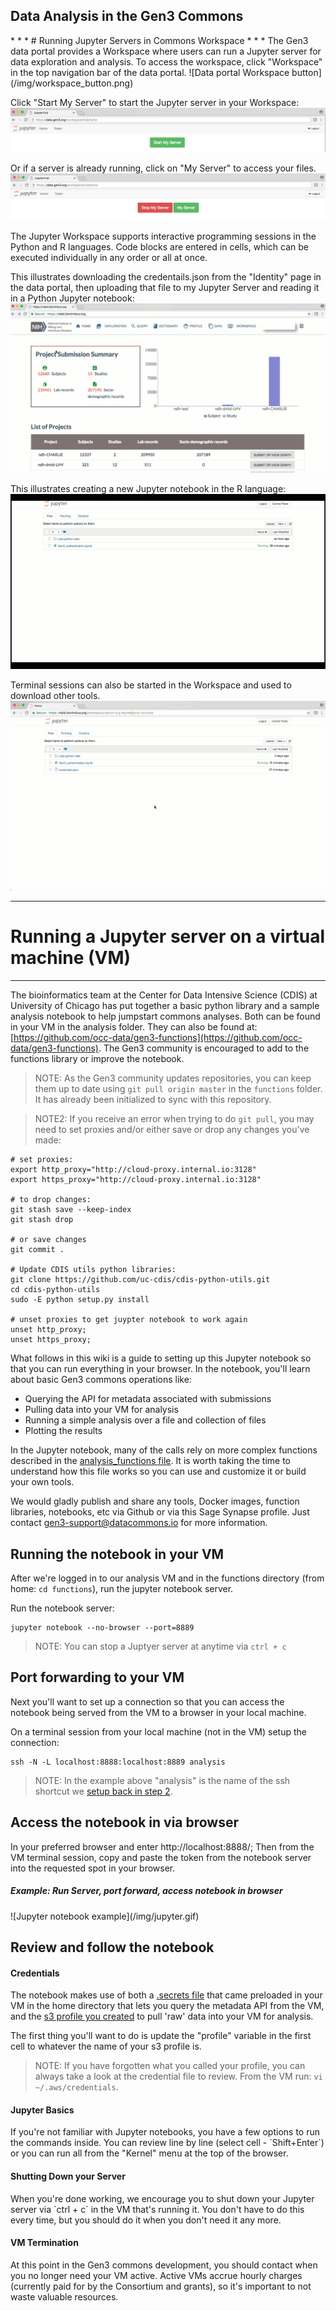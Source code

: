 <h2> Data Analysis in the Gen3 Commons </h2>
* * *
# Running Jupyter Servers in Commons Workspace
* * *
The Gen3 data portal provides a Workspace where users can run a Jupyter server for data exploration and analysis. To access the workspace, click "Workspace" in the top navigation bar of the data portal.
![Data portal Workspace button](/img/workspace_button.png)

Click "Start My Server" to start the Jupyter server in your Workspace:
![Start Server](/img/start_server.png)

Or if a server is already running, click on "My Server" to access your files.
![Workspace home](/img/my_server.png)

The Jupyter Workspace supports interactive programming sessions in the Python and R languages. Code blocks are entered in cells, which can be executed individually in any order or all at once.

This illustrates downloading the credentails.json from the "Identity" page in the data portal, then uploading that file to my Jupyter Server and reading it in a Python Jupyter notebook:
![Python Notebook](/img/authentication.gif)

This illustrates creating a new Jupyter notebook in the R language:
![Python Notebook](/img/R_jupyter_notebook_workspace.gif)

Terminal sessions can also be started in the Workspace and used to download other tools.
![Terminal Session](/img/terminal_session.gif)

* * *
# Running a Jupyter server on a virtual machine (VM)
* * *

The bioinformatics team at the Center for Data Intensive Science (CDIS) at University of Chicago has put together a basic python library and a sample analysis notebook to help jumpstart commons analyses.    Both can be found in your VM in the analysis folder.    They can also be found at: [https://github.com/occ-data/gen3-functions](https://github.com/occ-data/gen3-functions).    The Gen3 community is encouraged to add to the functions library or improve the notebook.  

> NOTE:   As the Gen3 community updates repositories, you can keep them up to date using `git pull origin master` in the `functions` folder.   It has already been initialized to sync with this repository.

> NOTE2: If you receive an error when trying to do `git pull`, you may need to set proxies and/or either save or drop any changes you've made:

```
# set proxies:
export http_proxy="http://cloud-proxy.internal.io:3128"
export https_proxy="http://cloud-proxy.internal.io:3128"

# to drop changes:
git stash save --keep-index
git stash drop

# or save changes
git commit .

# Update CDIS utils python libraries:
git clone https://github.com/uc-cdis/cdis-python-utils.git
cd cdis-python-utils
sudo -E python setup.py install

# unset proxies to get juypter notebook to work again
unset http_proxy;
unset https_proxy;
```

What follows in this wiki is a guide to setting up this Jupyter notebook so that you can run everything in your browser.   In the notebook, you'll learn about basic Gen3 commons operations like:  

* Querying the API for metadata associated with submissions
* Pulling data into your VM for analysis
* Running a simple analysis over a file and collection of files
* Plotting the results

In the Jupyter notebook, many of the calls rely on more complex functions described in the [analysis_functions file](https://github.com/occ-data/gen3-functions/blob/master/analysis_functions_v2.py).   It is worth taking the time to understand how this file works so you can use and customize it or build your own tools.    

We would gladly publish and share any tools, Docker images, function libraries, notebooks, etc via Github or via this Sage Synapse profile.   Just contact <gen3-support@datacommons.io> for more information.

## Running the notebook in your VM

After we're logged in to our analysis VM and in the functions directory (from home: `cd functions`), run the jupyter notebook server.  

Run the notebook server:
```
jupyter notebook --no-browser --port=8889
```

>NOTE:   You can stop a Juptyer server at anytime via `ctrl + c`

## Port forwarding to your VM

Next you'll want to set up a connection so that you can access the notebook being served from the VM to a browser in your local machine.   

On a terminal session from your local machine (not in the VM) setup the connection:
```
ssh -N -L localhost:8888:localhost:8889 analysis
```

> NOTE:   In the example above "analysis" is the name of the ssh shortcut we [setup back in step 2](/user-guide/data-access/#2-ssh-to-virtual-machine-config).

## Access the notebook in via browser

In your preferred browser and enter http://localhost:8888/;   Then from the VM terminal session, copy and paste the token from the notebook server into the requested spot in your browser.

<h5> Example:   Run Server, port forward, access notebook in browser</h5>
![Jupyter notebook example](/img/jupyter.gif)

## Review and follow the notebook

<h4> Credentials </h4>

The notebook makes use of both a [.secrets file](/appendices/api/#secrets-credentials-to-query) that came preloaded in your VM in the home directory that lets you query the metadata API from the VM, and the [s3 profile you created](/user-guide/data-access/#4-access-raw-data-storage-from-virtual-machine) to pull 'raw' data into your VM for analysis.

The first thing you'll want to do is update the "profile" variable in the first cell to whatever the name of your s3 profile is.       

>NOTE:  If you have forgotten what you called your profile, you can always take a look at the credential file to review.  From the VM run:  `vi ~/.aws/credentials`.  

<h4> Jupyter Basics </h4>
If you're not familiar with Jupyter notebooks, you have a few options to run the commands inside.   You can review line by line (select cell - `Shift+Enter`) or you can run all from the "Kernel" menu at the top of the browser.   

<h4> Shutting Down your Server</h4>
When you're done working, we encourage you to shut down your Jupyter server via `ctrl + c` in the VM that's running it.  You don't have to do this every time, but you should do it when you don't need it any more.   

<h4> VM Termination </h4>
At this point in the Gen3 commons development, you should contact <Gen3-support@datacommons.io> when you no longer need your VM active.   Active VMs accrue hourly charges (currently paid for by the Consortium and grants), so it's important to not waste valuable resources.   
